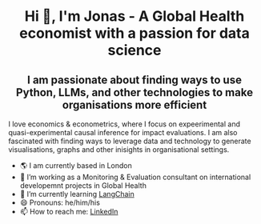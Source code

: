
<h1 align="center">Hi 👋, I'm Jonas - A Global Health economist with a passion for data science</h1>

<h2 align="center">I am passionate about finding ways to use Python, LLMs, and other technologies to make organisations more efficient</h3>

I love economics & econometrics, where I focus on expeerimental and quasi-experimental causal inference for impact evaluations. I am also fascinated with finding ways to leverage data and technology to generate visualisations, graphs and other inisights in organisational settings.

- 🌎 I am currently based in London
- 🔭 I’m working as a Monitoring & Evaluation consultant on international developemnt projects in Global Health
- 🌱 I’m currently learning [LangChain](https://github.com/hwchase17/langchain)
- 😄 Pronouns: he/him/his
- 📫 How to reach me: [LinkedIn](https://www.linkedin.com/in/jweinert1997/)

```{include} /projects.md
```
